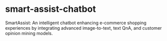 # smart-assist-chatbot
SmartAssist: An intelligent chatbot enhancing e-commerce shopping experiences by integrating advanced image-to-text, text QnA, and customer opinion mining models.
